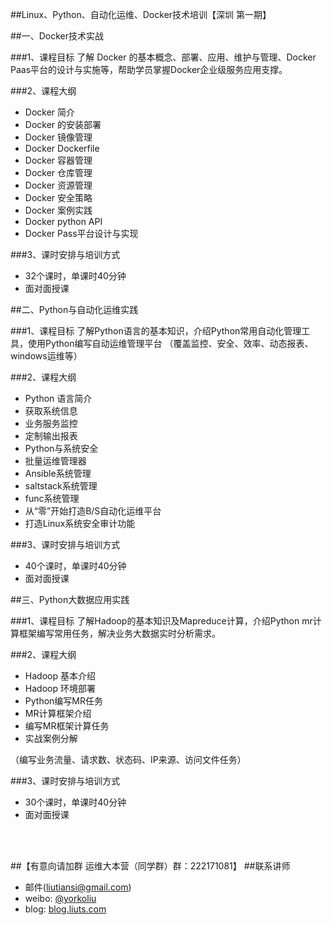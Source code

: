 ##Linux、Python、自动化运维、Docker技术培训【深圳 第一期】

##一、Docker技术实战

###1、课程目标
    了解 Docker 的基本概念、部署、应用、维护与管理、Docker
    <br />Paas平台的设计与实施等，帮助学员掌握Docker企业级服务应用支撑。
  
###2、课程大纲
* Docker 简介
* Docker 的安装部署
* Docker 镜像管理
* Docker Dockerfile
* Docker 容器管理
* Docker 仓库管理
* Docker 资源管理
* Docker 安全策略
* Docker 案例实践
* Docker python API
* Docker Pass平台设计与实现

###3、课时安排与培训方式
* 32个课时，单课时40分钟
* 面对面授课

##二、Python与自动化运维实践

###1、课程目标
     了解Python语言的基本知识，介绍Python常用自动化管理工具，使用Python编写自动运维管理平台
     （覆盖监控、安全、效率、动态报表、windows运维等）
  
###2、课程大纲
* Python 语言简介
* 获取系统信息
* 业务服务监控
* 定制输出报表
* Python与系统安全
* 批量运维管理器
* Ansible系统管理
* saltstack系统管理
* func系统管理
* 从“零”开始打造B/S自动化运维平台
* 打造Linux系统安全审计功能

###3、课时安排与培训方式
* 40个课时，单课时40分钟
* 面对面授课

##三、Python大数据应用实践

###1、课程目标
     了解Hadoop的基本知识及Mapreduce计算，介绍Python mr计算框架编写常用任务，解决业务大数据实时分析需求。
  
###2、课程大纲
* Hadoop 基本介绍
* Hadoop 环境部署
* Python编写MR任务
* MR计算框架介绍
* 编写MR框架计算任务
* 实战案例分解

（编写业务流量、请求数、状态码、IP来源、访问文件任务）

###3、课时安排与培训方式
* 30个课时，单课时40分钟
* 面对面授课
  
<br />
<br />

##【有意向请加群 运维大本营（同学群）群：222171081】
##联系讲师
* 邮件(liutiansi@gmail.com)
* weibo: [@yorkoliu](http://weibo.com/u/1775431677)
* blog: [blog.liuts.com](http://blog.liuts.com)
